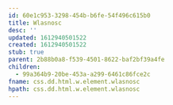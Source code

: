```yaml
---
id: 60e1c953-3298-454b-b6fe-54f496c615b0
title: Wlasnosc
desc: ''
updated: 1612940501522
created: 1612940501522
stub: true
parent: 2b88b0a8-f539-4501-8622-baf2bf39a4fe
children:
  - 99a364b9-20be-453a-a299-6461c86fce2c
fname: css.dd.html.w.element.wlasnosc
hpath: css.dd.html.w.element.wlasnosc
---
```



